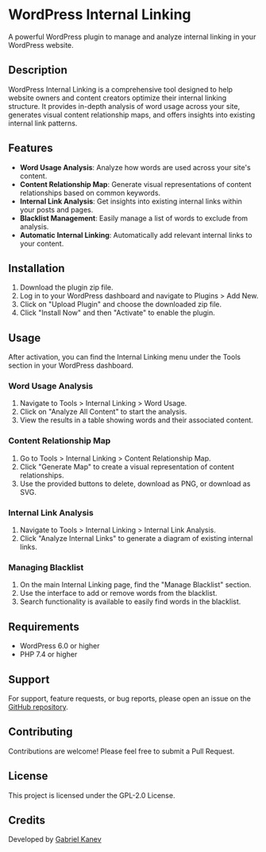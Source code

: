 # WordPress Internal Linking

A powerful WordPress plugin to manage and analyze internal linking in your WordPress website.

## Description

WordPress Internal Linking is a comprehensive tool designed to help website owners and content creators optimize their internal linking structure. It provides in-depth analysis of word usage across your site, generates visual content relationship maps, and offers insights into existing internal link patterns.

## Features

- **Word Usage Analysis**: Analyze how words are used across your site's content.
- **Content Relationship Map**: Generate visual representations of content relationships based on common keywords.
- **Internal Link Analysis**: Get insights into existing internal links within your posts and pages.
- **Blacklist Management**: Easily manage a list of words to exclude from analysis.
- **Automatic Internal Linking**: Automatically add relevant internal links to your content.

## Installation

1. Download the plugin zip file.
2. Log in to your WordPress dashboard and navigate to Plugins > Add New.
3. Click on "Upload Plugin" and choose the downloaded zip file.
4. Click "Install Now" and then "Activate" to enable the plugin.

## Usage

After activation, you can find the Internal Linking menu under the Tools section in your WordPress dashboard.

### Word Usage Analysis

1. Navigate to Tools > Internal Linking > Word Usage.
2. Click on "Analyze All Content" to start the analysis.
3. View the results in a table showing words and their associated content.

### Content Relationship Map

1. Go to Tools > Internal Linking > Content Relationship Map.
2. Click "Generate Map" to create a visual representation of content relationships.
3. Use the provided buttons to delete, download as PNG, or download as SVG.

### Internal Link Analysis

1. Navigate to Tools > Internal Linking > Internal Link Analysis.
2. Click "Analyze Internal Links" to generate a diagram of existing internal links.

### Managing Blacklist

1. On the main Internal Linking page, find the "Manage Blacklist" section.
2. Use the interface to add or remove words from the blacklist.
3. Search functionality is available to easily find words in the blacklist.

## Requirements

- WordPress 6.0 or higher
- PHP 7.4 or higher

## Support

For support, feature requests, or bug reports, please open an issue on the [GitHub repository](https://github.com/Open-WP-Club/wp-internal-linking).

## Contributing

Contributions are welcome! Please feel free to submit a Pull Request.

## License

This project is licensed under the GPL-2.0 License.

## Credits

Developed by [Gabriel Kanev](https://gkanev.com)

